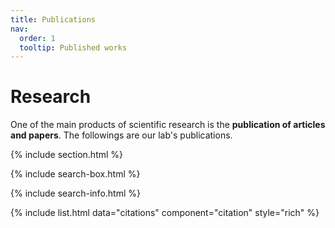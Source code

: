 ```yaml
---
title: Publications
nav:
  order: 1
  tooltip: Published works
---
```


<!-- # <i class="fas fa-microscope"></i>Research -->
# <i class="fa-solid fa-book"></i>Research

One of the main products of scientific research is the **publication of articles and papers**.
The followings are our lab's publications.

{% include section.html %}

{% include search-box.html %}

{% include search-info.html %}

{% include list.html data="citations" component="citation" style="rich" %}
